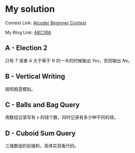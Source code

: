 # My solution

Contest Link: [Atcoder Beginner Contest](https://atcoder.jp/contests/abc366)

My Blog Link: [ABC366](https://blog.csdn.net/djhws144/article/details/141097998?spm=1001.2014.3001.5501)

## A - Election 2
只有 $T$ 或者 $A$ 大于等于 $N$ 的一半的时候输出 $Yes$，否则输出 $No$。

## B - Vertical Writing
按照题意模拟。

## C - Balls and Bag Query
用数组记录写有 $x$ 的球个数，同时记录有多少种不同的球。

## D - Cuboid Sum Query
三维数组的前缀和，具体实现看代码。
